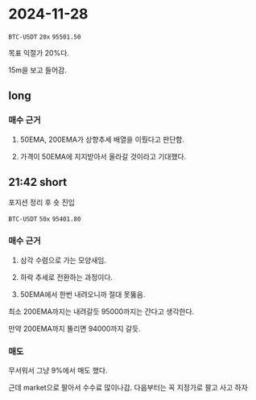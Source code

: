 # 2024-11-28

`BTC-USDT` `20x` `95501.50`

목표 익절가 20%다. 

15m을 보고 들어감.


## long

### 매수 근거

1. 50EMA, 200EMA가 상향추세 배열을 이뤘다고 판단함. 

2. 가격이 50EMA에 지지받아서 올라갈 것이라고 기대했다.



## 21:42 short

포지션 정리 후 숏 진입

`BTC-USDT` `50x` `95401.80`

### 매수 근거

1. 삼각 수렴으로 가는 모양새임.

2. 하락 추세로 전환하는 과정이다.

3. 50EMA에서 한번 내려오니까 절대 못뚫음.

최소 200EMA까지는 내려갈듯 95000까지는 간다고 생각한다.

만약 200EMA까지 뚤리면 94000까지 갈듯.


### 매도

무서워서 그냥 9%에서 매도 했다.

근데 market으로 팔아서 수수료 많이나감. 다음부터는 꼭 지정가로 팔고 사고 하자